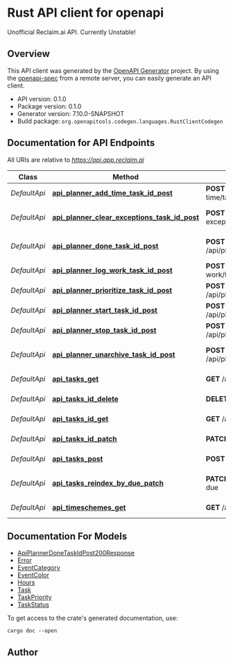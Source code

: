 # Rust API client for openapi

Unofficial Reclaim.ai API. Currently Unstable!


## Overview

This API client was generated by the [OpenAPI Generator](https://openapi-generator.tech) project.  By using the [openapi-spec](https://openapis.org) from a remote server, you can easily generate an API client.

- API version: 0.1.0
- Package version: 0.1.0
- Generator version: 7.10.0-SNAPSHOT
- Build package: `org.openapitools.codegen.languages.RustClientCodegen`


## Documentation for API Endpoints

All URIs are relative to *https://api.app.reclaim.ai*

Class | Method | HTTP request | Description
------------ | ------------- | ------------- | -------------
*DefaultApi* | [**api_planner_add_time_task_id_post**](docs/DefaultApi.md#api_planner_add_time_task_id_post) | **POST** /api/planner/add-time/task/{id} | Add time to a task
*DefaultApi* | [**api_planner_clear_exceptions_task_id_post**](docs/DefaultApi.md#api_planner_clear_exceptions_task_id_post) | **POST** /api/planner/clear-exceptions/task/{id} | Clear exceptions for a task
*DefaultApi* | [**api_planner_done_task_id_post**](docs/DefaultApi.md#api_planner_done_task_id_post) | **POST** /api/planner/done/task/{id} | Mark a task as complete
*DefaultApi* | [**api_planner_log_work_task_id_post**](docs/DefaultApi.md#api_planner_log_work_task_id_post) | **POST** /api/planner/log-work/task/{id} | Log work on a task
*DefaultApi* | [**api_planner_prioritize_task_id_post**](docs/DefaultApi.md#api_planner_prioritize_task_id_post) | **POST** /api/planner/prioritize/task/{id} | Prioritize a task
*DefaultApi* | [**api_planner_start_task_id_post**](docs/DefaultApi.md#api_planner_start_task_id_post) | **POST** /api/planner/start/task/{id} | Start a task
*DefaultApi* | [**api_planner_stop_task_id_post**](docs/DefaultApi.md#api_planner_stop_task_id_post) | **POST** /api/planner/stop/task/{id} | Stop a task
*DefaultApi* | [**api_planner_unarchive_task_id_post**](docs/DefaultApi.md#api_planner_unarchive_task_id_post) | **POST** /api/planner/unarchive/task/{id} | Mark a task as incomplete
*DefaultApi* | [**api_tasks_get**](docs/DefaultApi.md#api_tasks_get) | **GET** /api/tasks | List all tasks
*DefaultApi* | [**api_tasks_id_delete**](docs/DefaultApi.md#api_tasks_id_delete) | **DELETE** /api/tasks/{id} | Delete a task
*DefaultApi* | [**api_tasks_id_get**](docs/DefaultApi.md#api_tasks_id_get) | **GET** /api/tasks/{id} | Get a task by ID
*DefaultApi* | [**api_tasks_id_patch**](docs/DefaultApi.md#api_tasks_id_patch) | **PATCH** /api/tasks/{id} | Update a task
*DefaultApi* | [**api_tasks_post**](docs/DefaultApi.md#api_tasks_post) | **POST** /api/tasks | Create a new task
*DefaultApi* | [**api_tasks_reindex_by_due_patch**](docs/DefaultApi.md#api_tasks_reindex_by_due_patch) | **PATCH** /api/tasks/reindex-by-due | Reindex tasks by due date
*DefaultApi* | [**api_timeschemes_get**](docs/DefaultApi.md#api_timeschemes_get) | **GET** /api/timeschemes | List all time schemes


## Documentation For Models

 - [ApiPlannerDoneTaskIdPost200Response](docs/ApiPlannerDoneTaskIdPost200Response.md)
 - [Error](docs/Error.md)
 - [EventCategory](docs/EventCategory.md)
 - [EventColor](docs/EventColor.md)
 - [Hours](docs/Hours.md)
 - [Task](docs/Task.md)
 - [TaskPriority](docs/TaskPriority.md)
 - [TaskStatus](docs/TaskStatus.md)


To get access to the crate's generated documentation, use:

```
cargo doc --open
```

## Author




